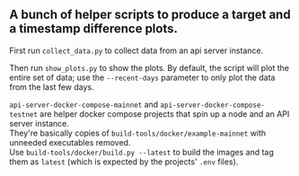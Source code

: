 ## A bunch of helper scripts to produce a target and a timestamp difference plots.

First run `collect_data.py` to collect data from an api server instance.

Then run `show_plots.py` to show the plots. By default, the script will plot the entire set of
data; use the `--recent-days` parameter to only plot the data from the last few days.

`api-server-docker-compose-mainnet` and `api-server-docker-compose-testnet` are helper
docker compose projects that spin up a node and an API server instance.\
They're basically copies of `build-tools/docker/example-mainnet` with unneeded executables removed.\
Use `build-tools/docker/build.py --latest` to build the images and tag them as `latest` (which is
expected by the projects' `.env` files).
